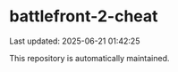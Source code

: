 # battlefront-2-cheat

Last updated: 2025-06-21 01:42:25

This repository is automatically maintained.
